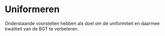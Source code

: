 Uniformeren
===========

Onderstaande voorstellen hebben als doel om de uniformiteit en daarmee kwaliteit
van de BGT te verbeteren.
